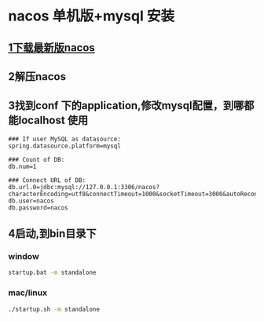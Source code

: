 # nacos 单机版+mysql 安装	

## [1下载最新版nacos](https://github.com/alibaba/nacos/releases)

## 2解压nacos

## 3找到conf 下的application,修改mysql配置，到哪都能localhost 使用

```properties
### If user MySQL as datasource:
spring.datasource.platform=mysql

### Count of DB:
db.num=1

### Connect URL of DB:
db.url.0=jdbc:mysql://127.0.0.1:3306/nacos?characterEncoding=utf8&connectTimeout=1000&socketTimeout=3000&autoReconnect=true&useUnicode=true&useSSL=false&serverTimezone=UTC
db.user=nacos
db.password=nacos
```

## 4启动,到bin目录下

### window

```sh
startup.bat -m standalone
```

### mac/linux

```sh
./startup.sh -m standalone
```



